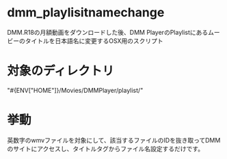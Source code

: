 # dmm_playlisitnamechange
DMM.R18の月額動画をダウンロードした後、DMM PlayerのPlaylistにあるムービーのタイトルを日本語名に変更するOSX用のスクリプト

# 対象のディレクトリ

"#{ENV["HOME"]}/Movies/DMMPlayer/playlist/"

# 挙動

英数字のwmvファイルを対象にして、該当するファイルのIDを抜き取ってDMMのサイトにアクセスし、タイトルタグからファイル名設定するだけです。
